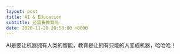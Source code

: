 ```yaml
---
layout: post
title: AI & Education
subtitle: 还需要教育吗
date: 2020-11-28 20:58:00 +0800
---
```

AI是要让机器拥有人类的智能，教育是让拥有只能的人变成机器，哈哈哈！